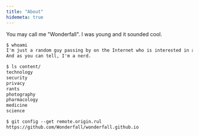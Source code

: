 ```yaml
---
title: "About"
hidemeta: true
---
```


You may call me "Wonderfall". I was young and it sounded cool.

```txt
$ whoami
I'm just a random guy passing by on the Internet who is interested in all kinds of things.
And as you can tell, I'm a nerd.
```

```txt
$ ls content/
technology
security
privacy
rants
photography
pharmacology
medicine
science
```

```txt
$ git config --get remote.origin.rul
https://github.com/Wonderfall/wonderfall.github.io
```